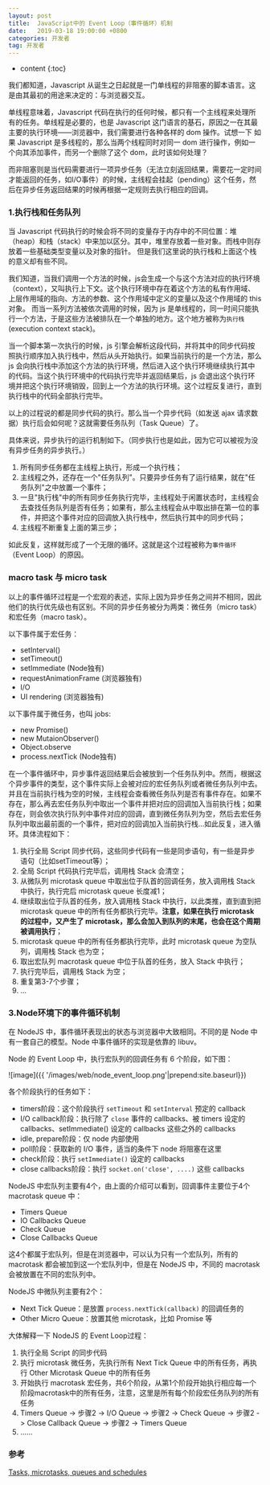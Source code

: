 ```yaml
---
layout: post
title:  JavaScript中的 Event Loop（事件循环）机制
date:   2019-03-18 19:00:00 +0800
categories: 开发者
tag: 开发者
---
```


* content
{:toc}

我们都知道，Javascript 从诞生之日起就是一门单线程的非阻塞的脚本语言。这是由其最初的用途来决定的：与浏览器交互。

单线程意味着，Javascript 代码在执行的任何时候，都只有一个主线程来处理所有的任务。单线程是必要的，也是 Javascript 这门语言的基石，原因之一在其最主要的执行环境——浏览器中，我们需要进行各种各样的 dom 操作。试想一下 如果 Javascript 是多线程的，那么当两个线程同时对同一 dom 进行操作，例如一个向其添加事件，而另一个删除了这个 dom，此时该如何处理？

而非阻塞则是当代码需要进行一项异步任务（无法立刻返回结果，需要花一定时间才能返回的任务，如I/O事件）的时候，主线程会挂起（pending）这个任务，然后在异步任务返回结果的时候再根据一定规则去执行相应的回调。

### 1.执行栈和任务队列

当 Javascript 代码执行的时候会将不同的变量存于内存中的不同位置：堆（heap）和栈（stack）中来加以区分。其中，堆里存放着一些对象。而栈中则存放着一些基础类型变量以及对象的指针。 但是我们这里说的执行栈和上面这个栈的意义却有些不同。

我们知道，当我们调用一个方法的时候，js会生成一个与这个方法对应的执行环境（context），又叫执行上下文。这个执行环境中存在着这个方法的私有作用域、上层作用域的指向、方法的参数、这个作用域中定义的变量以及这个作用域的 this 对象。 而当一系列方法被依次调用的时候，因为 js 是单线程的，同一时间只能执行一个方法，于是这些方法被排队在一个单独的地方。这个地方被称为`执行栈`(execution context stack)。

当一个脚本第一次执行的时候，js 引擎会解析这段代码，并将其中的同步代码按照执行顺序加入执行栈中，然后从头开始执行。如果当前执行的是一个方法，那么 js 会向执行栈中添加这个方法的执行环境，然后进入这个执行环境继续执行其中的代码。当这个执行环境中的代码执行完毕并返回结果后，js 会退出这个执行环境并把这个执行环境销毁，回到上一个方法的执行环境。这个过程反复进行，直到执行栈中的代码全部执行完毕。

以上的过程说的都是同步代码的执行。那么当一个异步代码（如发送 ajax 请求数据）执行后会如何呢？这就需要任务队列（Task Queue）了。

具体来说，异步执行的运行机制如下。（同步执行也是如此，因为它可以被视为没有异步任务的异步执行。）

1. 所有同步任务都在主线程上执行，形成一个执行栈；
2. 主线程之外，还存在一个"任务队列"。只要异步任务有了运行结果，就在"任务队列"之中放置一个事件；
3. 一旦"执行栈"中的所有同步任务执行完毕，主线程处于闲置状态时，主线程会去查找任务队列是否有任务；如果有，那么主线程会从中取出排在第一位的事件，并把这个事件对应的回调放入执行栈中，然后执行其中的同步代码；
4. 主线程不断重复上面的第三步；

如此反复，这样就形成了一个无限的循环。这就是这个过程被称为`事件循环`（Event Loop）的原因。

### macro task 与 micro task

以上的事件循环过程是一个宏观的表述，实际上因为异步任务之间并不相同，因此他们的执行优先级也有区别。不同的异步任务被分为两类：微任务（micro task）和宏任务（macro task）。

以下事件属于宏任务：

* setInterval()
* setTimeout()
* setImmediate (Node独有)
* requestAnimationFrame (浏览器独有)
* I/O
* UI rendering (浏览器独有)

以下事件属于微任务，也叫 jobs:

* new Promise()
* new MutaionObserver()
* Object.observe
* process.nextTick (Node独有)

在一个事件循环中，异步事件返回结果后会被放到一个任务队列中。然而，根据这个异步事件的类型，这个事件实际上会被对应的宏任务队列或者微任务队列中去。并且在当前执行栈为空的时候，主线程会查看微任务队列是否有事件存在。如果不存在，那么再去宏任务队列中取出一个事件并把对应的回调加入当前执行栈；如果存在，则会依次执行队列中事件对应的回调，直到微任务队列为空，然后去宏任务队列中取出最前面的一个事件，把对应的回调加入当前执行栈...如此反复，进入循环。具体流程如下：

1. 执行全局 Script 同步代码，这些同步代码有一些是同步语句，有一些是异步语句（比如setTimeout等）；
2. 全局 Script 代码执行完毕后，调用栈 Stack 会清空；
3. 从微队列 microtask queue 中取出位于队首的回调任务，放入调用栈 Stack 中执行，执行完后 microtask queue 长度减1；
4. 继续取出位于队首的任务，放入调用栈 Stack 中执行，以此类推，直到直到把 microtask queue 中的所有任务都执行完毕。**注意，如果在执行 microtask 的过程中，又产生了 microtask，那么会加入到队列的末尾，也会在这个周期被调用执行**；
5. microtask queue 中的所有任务都执行完毕，此时 microtask queue 为空队列，调用栈 Stack 也为空；
6. 取出宏队列 macrotask queue 中位于队首的任务，放入 Stack 中执行；
7. 执行完毕后，调用栈 Stack 为空；
8. 重复第3-7个步骤；
9. ...

### 3.Node环境下的事件循环机制

在 NodeJS 中，事件循环表现出的状态与浏览器中大致相同。不同的是 Node 中有一套自己的模型。Node 中事件循环的实现是依靠的 libuv。

Node 的 Event Loop 中，执行宏队列的回调任务有 6 个阶段，如下图：

![image]({{ '/images/web/node_event_loop.png'|prepend:site.baseurl}})

各个阶段执行的任务如下：

* timers阶段：这个阶段执行 `setTimeout` 和 `setInterval` 预定的 callback
* I/O callback阶段：执行除了 `close` 事件的 callbacks、被 timers 设定的 callbacks、setImmediate() 设定的 callbacks 这些之外的 callbacks
* idle, prepare阶段：仅 node 内部使用
* poll阶段：获取新的 I/O 事件，适当的条件下 node 将阻塞在这里
* check阶段：执行 `setImmediate()` 设定的 callbacks
* close callbacks阶段：执行 `socket.on('close', ....)` 这些 callbacks

NodeJS 中宏队列主要有4个，由上面的介绍可以看到，回调事件主要位于4个 macrotask queue 中：

* Timers Queue
* IO Callbacks Queue
* Check Queue
* Close Callbacks Queue

这4个都属于宏队列，但是在浏览器中，可以认为只有一个宏队列，所有的 macrotask 都会被加到这一个宏队列中，但是在 NodeJS 中，不同的 macrotask 会被放置在不同的宏队列中。

NodeJS 中微队列主要有2个：

* Next Tick Queue：是放置 `process.nextTick(callback)` 的回调任务的
* Other Micro Queue：放置其他 microtask，比如 Promise 等

大体解释一下 NodeJS 的 Event Loop过程：

1. 执行全局 Script 的同步代码
2. 执行 microtask 微任务，先执行所有 Next Tick Queue 中的所有任务，再执行 Other Microtask Queue 中的所有任务
3. 开始执行 macrotask 宏任务，共6个阶段，从第1个阶段开始执行相应每一个阶段macrotask中的所有任务，注意，这里是所有每个阶段宏任务队列的所有任务
4. Timers Queue -> 步骤2 -> I/O Queue -> 步骤2 -> Check Queue -> 步骤2 -> Close Callback Queue -> 步骤2 -> Timers Queue
5. ......

### 参考

[Tasks, microtasks, queues and schedules](https://jakearchibald.com/2015/tasks-microtasks-queues-and-schedules/)